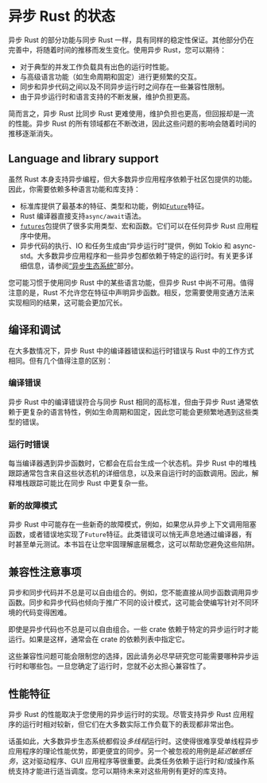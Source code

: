 # 异步 Rust 的状态

异步 Rust 的部分功能与同步 Rust 一样，具有同样的稳定性保证。其他部分仍在完善中，将随着时间的推移而发生变化。使用异步 Rust，您可以期待：

- 对于典型的并发工作负载具有出色的运行时性能。
- 与高级语言功能（如生命周期和固定）进行更频繁的交互。
- 同步和异步代码之间以及不同异步运行时之间存在一些兼容性限制。
- 由于异步运行时和语言支持的不断发展，维护负担更高。

简而言之，异步 Rust 比同步 Rust 更难使用，维护负担也更高，但回报却是一流的性能。异步 Rust 的所有领域都在不断改进，因此这些问题的影响会随着时间的推移逐渐消失。

## Language and library support

虽然 Rust 本身支持异步编程，但大多数异步应用程序依赖于社区包提供的功能。因此，你需要依赖多种语言功能和库支持：

- 标准库提供了最基本的特征、类型和功能，例如[`Future`](https://doc.rust-lang.org/std/future/trait.Future.html)特征。
- Rust 编译器直接支持`async/await`语法。
- [`futures`](https://docs.rs/futures/)包提供了很多实用类型、宏和函数。它们可以在任何异步 Rust 应用程序中使用。
- 异步代码的执行、IO 和任务生成由“异步运行时”提供，例如 Tokio 和 async-std。大多数异步应用程序和一些异步包都依赖于特定的运行时。有关更多详细信息，请参阅[“异步生态系统”](../08_ecosystem/00_chapter.md)部分。

您可能习惯于使用同步 Rust 中的某些语言功能，但异步 Rust 中尚不可用。值得注意的是，Rust 不允许您在特征中声明异步函数。相反，您需要使用变通方法来实现相同的结果，这可能会更加冗长。

## 编译和调试

在大多数情况下，异步 Rust 中的编译器错误和运行时错误与 Rust 中的工作方式相同。但有几个值得注意的区别：

### 编译错误

异步 Rust 中的编译错误符合与同步 Rust 相同的高标准，但由于异步 Rust 通常依赖于更复杂的语言特性，例如生命周期和固定，因此您可能会更频繁地遇到这些类型的错误。

### 运行时错误

每当编译器遇到异步函数时，它都会在后台生成一个状态机。异步 Rust 中的堆栈跟踪通常包含来自这些状态机的详细信息，以及来自运行时的函数调用。因此，解释堆栈跟踪可能比在同步 Rust 中更复杂一些。

### 新的故障模式

异步 Rust 中可能存在一些新奇的故障模式，例如，如果您从异步上下文调用阻塞函数，或者错误地实现了`Future`特征。此类错误可以悄无声息地通过编译器，有时甚至单元测试。本书旨在让您牢固理解底层概念，这可以帮助您避免这些陷阱。

## 兼容性注意事项

异步和同步代码并不总是可以自由组合的。例如，您不能直接从同步函数调用异步函数。同步和异步代码也倾向于推广不同的设计模式，这可能会使编写针对不同环境的代码变得困难。

即使是异步代码也不总是可以自由组合。一些 crate 依赖于特定的异步运行时才能运行。如果是这样，通常会在 crate 的依赖列表中指定它。

这些兼容性问题可能会限制您的选择，因此请务必尽早研究您可能需要哪种异步运行时和哪些包。一旦您确定了运行时，您就不必太担心兼容性了。

## 性能特征

异步 Rust 的性能取决于您使用的异步运行时的实现。尽管支持异步 Rust 应用程序的运行时相对较新，但它们在大多数实际工作负载下的表现都非常出色。

话虽如此，大多数异步生态系统都假设*多线程*运行时。这使得很难享受单线程异步应用程序的理论性能优势，即更便宜的同步。另一个被忽视的用例是*延迟敏感任务*，这对驱动程序、GUI 应用程序等很重要。此类任务依赖于运行时和/或操作系统支持才能进行适当调度。您可以期待未来对这些用例有更好的库支持。
